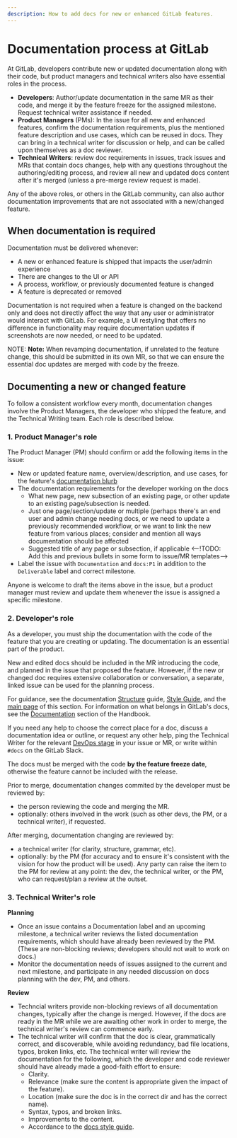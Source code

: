 ```yaml
---
description: How to add docs for new or enhanced GitLab features.
---
```


# Documentation process at GitLab

At GitLab, developers contribute new or updated documentation along with their code, but product managers and technical writers also have essential roles in the process.

- **Developers**: Author/update documentation in the same MR as their code, and
merge it by the feature freeze for the assigned milestone. Request technical writer
assistance if needed.
- **Product Managers** (PMs): In the issue for all new and enhanced features,
confirm the documentation requirements, plus the mentioned feature description
and use cases, which can be reused in docs. They can bring in a technical
writer for discussion or help, and can be called upon themselves as a doc reviewer.
- **Technical Writers**: review doc requirements in issues, track issues and MRs
that contain docs changes, help with any questions throughout the authoring/editing process,
and review all new and updated docs content after it's merged (unless a pre-merge
review request is made).

Any of the above roles, or others in the GitLab community, can also author documentation
improvements that are not associated with a new/changed feature.

## When documentation is required

Documentation must be delivered whenever:

- A new or enhanced feature is shipped that impacts the user/admin experience
- There are changes to the UI or API
- A process, workflow, or previously documented feature is changed
- A feature is deprecated or removed

Documentation is not required when a feature is changed on the backend
only and does not directly affect the way that any user or
administrator would interact with GitLab. For example, a UI restyling that offers
no difference in functionality may require documentation updates if screenshots
are now needed, or need to be updated.

NOTE: **Note:**
When revamping documentation, if unrelated to the feature change, this should be submitted
in its own MR, so that we can ensure the essential doc updates are merged with code by the freeze.

## Documenting a new or changed feature

To follow a consistent workflow every month, documentation changes
involve the Product Managers, the developer who shipped the feature,
and the Technical Writing team. Each role is described below.

### 1. Product Manager's role

The Product Manager (PM) should confirm or add the following items in the issue:

- New or updated feature name, overview/description, and use cases, for the feature's [documentation blurb](structure.md#documentation-blurb)
- The documentation requirements for the developer working on the docs
  - What new page, new subsection of an existing page, or other update to an existing page/subsection is needed.
  - Just one page/section/update or multiple (perhaps there's an end user and admin change needing docs, or we need to update a previously recommended workflow, or we want to link the new feature from various places; consider and mention all ways documentation should be affected
  - Suggested title of any page or subsection, if applicable <--!TODO: Add this and previous bullets in some form to issue/MR templates-->
- Label the issue with `Documentation` and `docs:P1` in addition to the `Deliverable` label and correct milestone.

Anyone is welcome to draft the items above in the issue, but a product manager must review and update them whenever the issue is assigned a specific milestone. 

### 2. Developer's role

As a developer, you must ship the documentation with the code of the feature that
you are creating or updating. The documentation is an essential part of the product.

New and edited docs should be included in the MR introducing the code, and planned
in the issue that proposed the feature. However, if the new or changed doc requires
extensive collaboration or conversation, a separate, linked issue can be used for the planning process.

For guidance, see the documentation [Structure](structure.md) guide, [Style Guide](styleguide.md), and
the [main page](index.md) of this section. For information on what belongs in GitLab's docs,
see the [Documentation](https://about.gitab.com/handbook/documentation) section of the Handbook.

If you need any help to choose the correct place for a doc, discuss a documentation
idea or outline, or request any other help, ping the Technical Writer for the relevant
[DevOps stage](https://about.gitlab.com/handbook/product/categories/#devops-stages)
in your issue or MR, or write within `#docs` on the GitLab Slack.

The docs must be merged with the code **by the feature freeze date**, otherwise the feature cannot be included with the release.<!-- TODO: Policy/process for feature-floagged issues-->

Prior to merge, documentation changes commited by the developer must be reviewed by:
* the person reviewing the code and merging the MR.
* optionally: others involved in the work (such as other devs, the PM, or a technical writer), if requested.

After merging, documentation changing are reviewed by:
* a technical writer (for clarity, structure, grammar, etc).
* optionally: by the PM (for accuracy and to ensure it's consistent with the vision for how the product will be used).
Any party can raise the item to the PM for review at any point: the dev, the technical writer, or the PM, who can request/plan a review at the outset.

### 3. Technical Writer's role

**Planning**
  - Once an issue contains a Documentation label and an upcoming milestone, a
technical writer reviews the listed documentation requirements, which should have
already been reviewed by the PM. (These are non-blocking reviews; developers should
not wait to work on docs.)
  - Monitor the documentation needs of issues assigned to the current and next milestone,
and participate in any needed discussion on docs planning with the dev, PM, and others.

**Review**
- Techncial writers provide non-blocking reviews of all documentation changes,
typically after the change is merged. However, if the docs are ready in the MR while
we are awaiting other work in order to merge, the technical writer's review can commence early.
- The technical writer will confirm that the doc is clear, grammatically correct,
and discoverable, while avoiding redundancy, bad file locations, typos, broken links,
etc. The technical writer will review the documentation for the following, which
the developer and code reviewer should have already made a good-faith effort to ensure:
  - Clarity.
  - Relevance (make sure the content is appropriate given the impact of the feature).
  - Location (make sure the doc is in the correct dir and has the correct name).
  - Syntax, typos, and broken links.
  - Improvements to the content.
  - Accordance to the [docs style guide](styleguide.md).
<!-- TODO: Clarify differences for completely new features vs. feature enhancemeents. May belong in structure doc. -->
